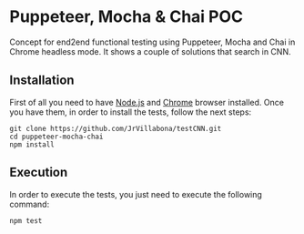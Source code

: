 # Puppeteer, Mocha & Chai POC
Concept for end2end functional testing using Puppeteer, Mocha and Chai in Chrome headless mode. It shows a couple of solutions that search in CNN.

## Installation
First of all you need to have [Node.js](https://nodejs.org/en/) and [Chrome](https://www.google.es/chrome/index.html) browser installed. Once you have them, in order to install the tests, follow the next steps:
```
git clone https://github.com/JrVillabona/testCNN.git
cd puppeteer-mocha-chai
npm install
```
## Execution
In order to execute the tests, you just need to execute the following command:
```
npm test
```
